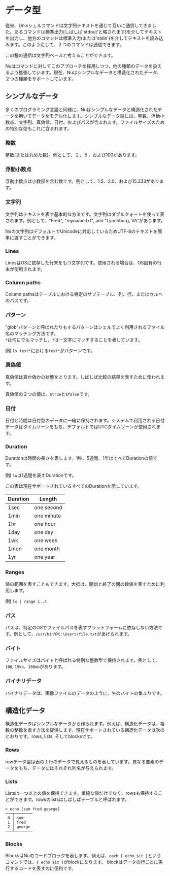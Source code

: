 # データ型

従来、Unixシェルコマンドは文字列テキストを通じて互いに通信してきました。あるコマンドは標準出力(しばしば'stdout'と略されます)を介してテキストを出力し、他方のコマンドは標準入力(または'stdin')を介してテキストを読み込みます。このようにして、２つのコマンドは通信できます。

この種の通信は文字列ベースと考えることができます。

Nuはコマンドに対してこのアプローチを採用しつつ、他の種類のデータを扱えるよう拡張しています。現在、Nuはシンプルなデータと構造化されたデータ、２つの種類をサポートしています。


## シンプルなデータ

多くのプログラミング言語と同様に、Nuはシンプルなデータと構造化されたデータを用いてデータをモデル化します。シンプルなデータ型には、整数、浮動小数点、文字列、真偽値、日付、およびパスが含まれます。ファイルサイズのための特別な型もこれに含まれます。

### 整数

整数(または丸めた数)。例として、１，５，および100があります。

### 浮動小数点

浮動小数点は小数部を含む数です。例として、1.5、2.0、および15.333があります。

### 文字列

文字列はテキストを表す基本的な方法です。文字列はダブルクォートを使って表されます。例として、"Fred", "myname.txt", and "Lynchburg, VA"があります。

Nuの文字列はデフォルトでUnicodeに対応しているためUTF-8のテキストを簡単に渡すことができます。

### Lines

LinesはOSに依存した行末をもつ文字列です。使用される場合は、OS固有の行末が使用されます。

### Column paths

Column pathsはテーブルにおける特定のサブテーブル、列、行、またはセルへのパスです。

### パターン

"glob"パターンと呼ばれたりもするパターンはシェルでよく利用されるファイル名のマッチング方法です。  
`*`は何にでもマッチし、`?`は一文字にマッチすることを表しています。

例) `ls test*`における`test*`がパターンです。

### 真偽値

真偽値は真か偽かの状態をとります。しばしば比較の結果を表すために使われます。

真偽値の２つの値は、`$true`と`$false`です。

### 日付

日付と時間は日付型のデータに一緒に保持されます。システムで利用される日付データはタイムゾーンをもち、デフォルトではUTCタイムゾーンが使用されます。

### Duration

Durationは時間の長さを表します。1秒、5週間、1年はすべてDurationの値です。

例) `1w`は1週間を表すDurationです。

この表は現在サポートされているすべてのDurationを示しています。

| Duration | Length     |
|----------|------------|
|1sec      | one second |
|1min      | one minute |
|1hr       | one hour   |
|1day      | one day    |
|1wk       | one week   |
|1mon      | one month  |
|1yr       | one year   |

### Ranges

値の範囲を表すこともできます。大抵は、開始と終了の間の数値を表すために利用します。

例) `ls | range 1..4`

### パス

パスは、特定のOSでファイルパスを表すプラットフォームに依存しない方法です。例として、`/usr/bin`や`C:\Users\file.txt`があげられます。

### バイト

ファイルサイズはバイトと呼ばれる特別な整数型で保持されます。例として、`100`, `15kb`、`100mb`があります。

### バイナリデータ

バイナリデータは、画像ファイルのデータのように、生のバイトの集まりです。

## 構造化データ

構造化データはシンプルなデータから作られます。例えば、構造化データは、複数の整数を表す方法を提供します。現在サポートされている構造化データは次のとおりです。rows, lists, そしてblocksです。

### Rows

rowデータ型は表の１行のデータで見えるものを表しています。異なる要素のデータをもち、データにはそれぞれ列名が与えられます。

### Lists

Listsは一つ以上の値を保持できます。単純な値だけでなく、rowsも保持することができます。rowsのlistsはしばしばテーブルと呼ばれます。

```
> echo [sam fred george]
───┬────────
 0 │ sam 
 1 │ fred 
 2 │ george 
───┴────────
``` 

### Blocks

BlocksはNuのコードブロックを表します。例えば、`each { echo $it }`というコマンドでは、`{ echo $it }`がblockになります。
blockはデータの行ごとに実行するコードを表すのに便利です。
